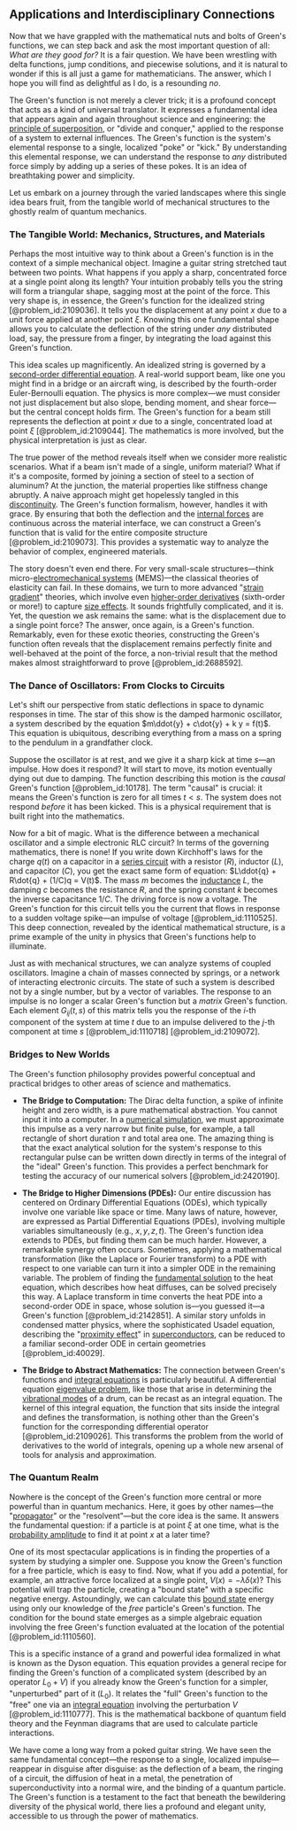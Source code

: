 ## Applications and Interdisciplinary Connections

Now that we have grappled with the mathematical nuts and bolts of Green's functions, we can step back and ask the most important question of all: *What are they good for?* It is a fair question. We have been wrestling with delta functions, jump conditions, and piecewise solutions, and it is natural to wonder if this is all just a game for mathematicians. The answer, which I hope you will find as delightful as I do, is a resounding *no*.

The Green's function is not merely a clever trick; it is a profound concept that acts as a kind of universal translator. It expresses a fundamental idea that appears again and again throughout science and engineering: the [principle of superposition](@article_id:147588), or "divide and conquer," applied to the response of a system to external influences. The Green's function is the system's elemental response to a single, localized "poke" or "kick." By understanding this elemental response, we can understand the response to *any* distributed force simply by adding up a series of these pokes. It is an idea of breathtaking power and simplicity.

Let us embark on a journey through the varied landscapes where this single idea bears fruit, from the tangible world of mechanical structures to the ghostly realm of quantum mechanics.

### The Tangible World: Mechanics, Structures, and Materials

Perhaps the most intuitive way to think about a Green's function is in the context of a simple mechanical object. Imagine a guitar string stretched taut between two points. What happens if you apply a sharp, concentrated force at a single point along its length? Your intuition probably tells you the string will form a triangular shape, sagging most at the point of the force. This very shape is, in essence, the Green's function for the idealized string [@problem_id:2109036]. It tells you the displacement at any point $x$ due to a unit force applied at another point $\xi$. Knowing this one fundamental shape allows you to calculate the deflection of the string under *any* distributed load, say, the pressure from a finger, by integrating the load against this Green's function.

This idea scales up magnificently. An idealized string is governed by a [second-order differential equation](@article_id:176234). A real-world support beam, like one you might find in a bridge or an aircraft wing, is described by the fourth-order Euler-Bernoulli equation. The physics is more complex—we must consider not just displacement but also slope, bending moment, and shear force—but the central concept holds firm. The Green's function for a beam still represents the deflection at point $x$ due to a single, concentrated load at point $\xi$ [@problem_id:2109044]. The mathematics is more involved, but the physical interpretation is just as clear.

The true power of the method reveals itself when we consider more realistic scenarios. What if a beam isn't made of a single, uniform material? What if it's a composite, formed by joining a section of steel to a section of aluminum? At the junction, the material properties like stiffness change abruptly. A naive approach might get hopelessly tangled in this [discontinuity](@article_id:143614). The Green's function formalism, however, handles it with grace. By ensuring that both the deflection and the [internal forces](@article_id:167111) are continuous across the material interface, we can construct a Green's function that is valid for the entire composite structure [@problem_id:2109073]. This provides a systematic way to analyze the behavior of complex, engineered materials.

The story doesn't even end there. For very small-scale structures—think micro-[electromechanical systems](@article_id:264453) (MEMS)—the classical theories of elasticity can fail. In these domains, we turn to more advanced "[strain gradient](@article_id:203698)" theories, which involve even [higher-order derivatives](@article_id:140388) (sixth-order or more!) to capture [size effects](@article_id:153240). It sounds frightfully complicated, and it is. Yet, the question we ask remains the same: what is the displacement due to a single point force? The answer, once again, is a Green's function. Remarkably, even for these exotic theories, constructing the Green's function often reveals that the displacement remains perfectly finite and well-behaved at the point of the force, a non-trivial result that the method makes almost straightforward to prove [@problem_id:2688592].

### The Dance of Oscillators: From Clocks to Circuits

Let's shift our perspective from static deflections in space to dynamic responses in time. The star of this show is the damped harmonic oscillator, a system described by the equation $m\ddot{y} + c\dot{y} + k y = f(t)$. This equation is ubiquitous, describing everything from a mass on a spring to the pendulum in a grandfather clock.

Suppose the oscillator is at rest, and we give it a sharp kick at time $s$—an impulse. How does it respond? It will start to move, its motion eventually dying out due to damping. The function describing this motion is the *causal* Green's function [@problem_id:10178]. The term "causal" is crucial: it means the Green's function is zero for all times $t \lt s$. The system does not respond *before* it has been kicked. This is a physical requirement that is built right into the mathematics.

Now for a bit of magic. What is the difference between a mechanical oscillator and a simple electronic RLC circuit? In terms of the governing mathematics, there is none! If you write down Kirchhoff's laws for the charge $q(t)$ on a capacitor in a [series circuit](@article_id:270871) with a resistor ($R$), inductor ($L$), and capacitor ($C$), you get the exact same form of equation: $L\ddot{q} + R\dot{q} + (1/C)q = V(t)$. The mass $m$ becomes the [inductance](@article_id:275537) $L$, the damping $c$ becomes the resistance $R$, and the spring constant $k$ becomes the inverse capacitance $1/C$. The driving force is now a voltage. The Green's function for this circuit tells you the current that flows in response to a sudden voltage spike—an impulse of voltage [@problem_id:1110525]. This deep connection, revealed by the identical mathematical structure, is a prime example of the unity in physics that Green's functions help to illuminate.

Just as with mechanical structures, we can analyze systems of coupled oscillators. Imagine a chain of masses connected by springs, or a network of interacting electronic circuits. The state of such a system is described not by a single number, but by a vector of variables. The response to an impulse is no longer a scalar Green's function but a *matrix* Green's function. Each element $G_{ij}(t,s)$ of this matrix tells you the response of the $i$-th component of the system at time $t$ due to an impulse delivered to the $j$-th component at time $s$ [@problem_id:1110718] [@problem_id:2109072].

### Bridges to New Worlds

The Green's function philosophy provides powerful conceptual and practical bridges to other areas of science and mathematics.

-   **The Bridge to Computation:** The Dirac delta function, a spike of infinite height and zero width, is a pure mathematical abstraction. You cannot input it into a computer. In a [numerical simulation](@article_id:136593), we must approximate this impulse as a very narrow but finite pulse, for example, a tall rectangle of short duration $\tau$ and total area one. The amazing thing is that the exact analytical solution for the system's response to this rectangular pulse can be written down directly in terms of the integral of the "ideal" Green's function. This provides a perfect benchmark for testing the accuracy of our numerical solvers [@problem_id:2420190].

-   **The Bridge to Higher Dimensions (PDEs):** Our entire discussion has centered on Ordinary Differential Equations (ODEs), which typically involve one variable like space or time. Many laws of nature, however, are expressed as Partial Differential Equations (PDEs), involving multiple variables simultaneously (e.g., $x, y, z, t$). The Green's function idea extends to PDEs, but finding them can be much harder. However, a remarkable synergy often occurs. Sometimes, applying a mathematical transformation (like the Laplace or Fourier transform) to a PDE with respect to one variable can turn it into a simpler ODE in the remaining variable. The problem of finding the [fundamental solution](@article_id:175422) to the heat equation, which describes how heat diffuses, can be solved precisely this way. A Laplace transform in time converts the heat PDE into a second-order ODE in space, whose solution is—you guessed it—a Green's function [@problem_id:2142851]. A similar story unfolds in condensed matter physics, where the sophisticated Usadel equation, describing the "[proximity effect](@article_id:139438)" in [superconductors](@article_id:136316), can be reduced to a familiar second-order ODE in certain geometries [@problem_id:40029].

-   **The Bridge to Abstract Mathematics:** The connection between Green's functions and [integral equations](@article_id:138149) is particularly beautiful. A differential equation [eigenvalue problem](@article_id:143404), like those that arise in determining the [vibrational modes](@article_id:137394) of a drum, can be recast as an integral equation. The kernel of this integral equation, the function that sits inside the integral and defines the transformation, is nothing other than the Green's function for the corresponding differential operator [@problem_id:2109026]. This transforms the problem from the world of derivatives to the world of integrals, opening up a whole new arsenal of tools for analysis and approximation.

### The Quantum Realm

Nowhere is the concept of the Green's function more central or more powerful than in quantum mechanics. Here, it goes by other names—the "[propagator](@article_id:139064)" or the "resolvent"—but the core idea is the same. It answers the fundamental question: if a particle is at point $\xi$ at one time, what is the [probability amplitude](@article_id:150115) to find it at point $x$ at a later time?

One of its most spectacular applications is in finding the properties of a system by studying a simpler one. Suppose you know the Green's function for a free particle, which is easy to find. Now, what if you add a potential, for example, an attractive force localized at a single point, $V(x) = -\lambda \delta(x)$? This potential will trap the particle, creating a "bound state" with a specific negative energy. Astoundingly, we can calculate this [bound state](@article_id:136378) energy using only our knowledge of the *free* particle's Green's function. The condition for the bound state emerges as a simple algebraic equation involving the free Green's function evaluated at the location of the potential [@problem_id:1110560].

This is a specific instance of a grand and powerful idea formalized in what is known as the Dyson equation. This equation provides a general recipe for finding the Green's function of a complicated system (described by an operator $L_0 + V$) if you already know the Green's function for a simpler, "unperturbed" part of it ($L_0$). It relates the "full" Green's function to the "free" one via an [integral equation](@article_id:164811) involving the perturbation $V$ [@problem_id:1110777]. This is the mathematical backbone of quantum field theory and the Feynman diagrams that are used to calculate particle interactions.

We have come a long way from a poked guitar string. We have seen the same fundamental concept—the response to a single, localized impulse—reappear in disguise after disguise: as the deflection of a beam, the ringing of a circuit, the diffusion of heat in a metal, the penetration of superconductivity into a normal wire, and the binding of a quantum particle. The Green's function is a testament to the fact that beneath the bewildering diversity of the physical world, there lies a profound and elegant unity, accessible to us through the power of mathematics.